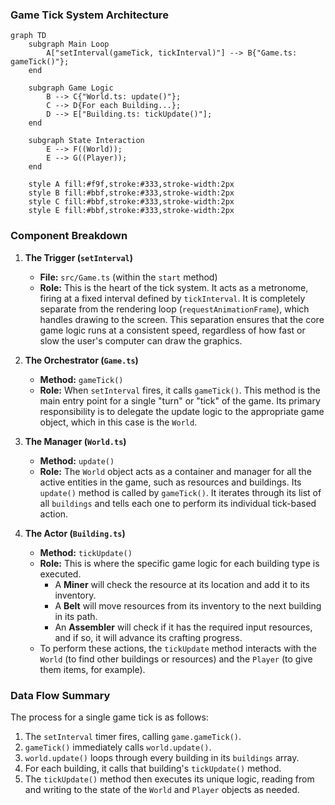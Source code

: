 ### Game Tick System Architecture

```mermaid
graph TD
    subgraph Main Loop
        A["setInterval(gameTick, tickInterval)"] --> B{"Game.ts: gameTick()"};
    end

    subgraph Game Logic
        B --> C{"World.ts: update()"};
        C --> D{For each Building...};
        D --> E["Building.ts: tickUpdate()"];
    end

    subgraph State Interaction
        E --> F((World));
        E --> G((Player));
    end

    style A fill:#f9f,stroke:#333,stroke-width:2px
    style B fill:#bbf,stroke:#333,stroke-width:2px
    style C fill:#bbf,stroke:#333,stroke-width:2px
    style E fill:#bbf,stroke:#333,stroke-width:2px
```

### Component Breakdown

1.  **The Trigger (`setInterval`)**
    *   **File:** `src/Game.ts` (within the `start` method)
    *   **Role:** This is the heart of the tick system. It acts as a metronome, firing at a fixed interval defined by `tickInterval`. It is completely separate from the rendering loop (`requestAnimationFrame`), which handles drawing to the screen. This separation ensures that the core game logic runs at a consistent speed, regardless of how fast or slow the user's computer can draw the graphics.

2.  **The Orchestrator (`Game.ts`)**
    *   **Method:** `gameTick()`
    *   **Role:** When `setInterval` fires, it calls `gameTick()`. This method is the main entry point for a single "turn" or "tick" of the game. Its primary responsibility is to delegate the update logic to the appropriate game object, which in this case is the `World`.

3.  **The Manager (`World.ts`)**
    *   **Method:** `update()`
    *   **Role:** The `World` object acts as a container and manager for all the active entities in the game, such as resources and buildings. Its `update()` method is called by `gameTick()`. It iterates through its list of all `buildings` and tells each one to perform its individual tick-based action.

4.  **The Actor (`Building.ts`)**
    *   **Method:** `tickUpdate()`
    *   **Role:** This is where the specific game logic for each building type is executed.
        *   A **Miner** will check the resource at its location and add it to its inventory.
        *   A **Belt** will move resources from its inventory to the next building in its path.
        *   An **Assembler** will check if it has the required input resources, and if so, it will advance its crafting progress.
    *   To perform these actions, the `tickUpdate` method interacts with the `World` (to find other buildings or resources) and the `Player` (to give them items, for example).

### Data Flow Summary

The process for a single game tick is as follows:

1.  The `setInterval` timer fires, calling `game.gameTick()`.
2.  `gameTick()` immediately calls `world.update()`.
3.  `world.update()` loops through every building in its `buildings` array.
4.  For each building, it calls that building's `tickUpdate()` method.
5.  The `tickUpdate()` method then executes its unique logic, reading from and writing to the state of the `World` and `Player` objects as needed.